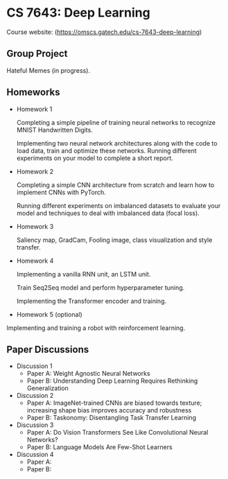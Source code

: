 # CS 7643: Deep Learning

Course website: (https://omscs.gatech.edu/cs-7643-deep-learning)

## Group Project

Hateful Memes (in progress).

## Homeworks

- Homework 1
  
  Completing a simple pipeline of training neural networks to recognize MNIST Handwritten Digits. 
  
  Implementing two neural
  network architectures along with the code to load data, train and optimize these networks. Running different experiments on your model to complete a short report. 
- Homework 2
  
  Completing a simple CNN architecture from scratch and learn how to implement CNNs with PyTorch. 
  
  Running different experiments on imbalanced datasets to evaluate your model and techniques to deal with imbalanced data (focal loss).
- Homework 3
  
  Saliency map, GradCam, Fooling image, class visualization and style transfer.
- Homework 4

  Implementing a vanilla RNN unit, an LSTM unit.

  Train Seq2Seq model and perform hyperparameter tuning.

  Implementing the Transformer encoder and training.

- Homework 5 (optional)
  
Implementing and training a robot with
reinforcement learning.

## Paper Discussions
- Discussion 1
  - Paper A: Weight Agnostic Neural Networks
  - Paper B: Understanding Deep Learning Requires Rethinking Generalization
- Discussion 2
  - Paper A: ImageNet-trained CNNs are biased towards texture; increasing shape bias improves accuracy and robustness 
  - Paper B: Taskonomy: Disentangling Task Transfer Learning
- Discussion 3
  - Paper A: Do Vision Transformers See Like Convolutional Neural Networks?
  - Paper B: Language Models Are Few-Shot Learners 
- Discussion 4
  - Paper A: 
  - Paper B: 
